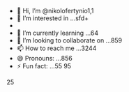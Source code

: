 - 👋 Hi, I’m @nikolofertynio1,1
- 👀 I’m interested in ...sfd+
- 
- 🌱 I’m currently learning ...64
- 💞️ I’m looking to collaborate on ...859
- 📫 How to reach me ...3244
- 😄 Pronouns: ...856
- ⚡ Fun fact: ...55
95
<!---
nikolofertynio/nikolofertynio is a ✨ special ✨ repository because its `README.md` (this file) appears on your GitHub profile.
You can click the Preview link to take a look at your changes.
--->
25
